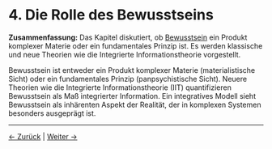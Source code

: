# 4. Die Rolle des Bewusstseins

**Zusammenfassung:**
Das Kapitel diskutiert, ob [Bewusstsein](#glossar) ein Produkt komplexer Materie oder ein fundamentales Prinzip ist. Es werden klassische und neue Theorien wie die Integrierte Informationstheorie vorgestellt.

Bewusstsein ist entweder ein Produkt komplexer Materie (materialistische Sicht) oder ein fundamentales Prinzip (panpsychistische Sicht). Neuere Theorien wie die Integrierte Informationstheorie (IIT) quantifizieren Bewusstsein als Maß integrierter Information. Ein integratives Modell sieht Bewusstsein als inhärenten Aspekt der Realität, der in komplexen Systemen besonders ausgeprägt ist.

---
<div class="navigation-links">
<a href="03_Die_Struktur_der_Realitaet.md" class="nav-link prev-link">← Zurück</a> | <a href="05_Warum_sind_wir_bewusste_Wesen_hier.md" class="nav-link next-link">Weiter →</a>
</div>
